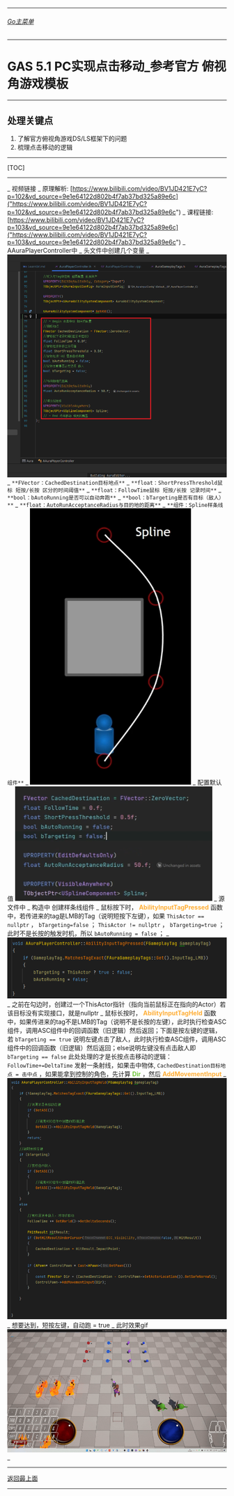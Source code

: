 ___________________________________________________________________________________________
###### [Go主菜单](../MainMenu.md)
___________________________________________________________________________________________

# GAS 5.1 PC实现点击移动_参考官方 俯视角游戏模板
___________________________________________________________________________________________
## 处理关键点
1. 了解官方俯视角游戏DS/LS框架下的问题
2. 梳理点击移动的逻辑
___________________________________________________________________________________________

[TOC]

___________________________________________________________________________________________


_ 视频链接
    _ 原理解析: [https://www.bilibili.com/video/BV1JD421E7yC?p=102&vd_source=9e1e64122d802b4f7ab37bd325a89e6c]("https://www.bilibili.com/video/BV1JD421E7yC?p=102&vd_source=9e1e64122d802b4f7ab37bd325a89e6c")
    _ 课程链接: [https://www.bilibili.com/video/BV1JD421E7yC?p=103&vd_source=9e1e64122d802b4f7ab37bd325a89e6c]("https://www.bilibili.com/video/BV1JD421E7yC?p=103&vd_source=9e1e64122d802b4f7ab37bd325a89e6c")
_ AAuraPlayerController中
    _ 头文件中创建几个变量
        _  ![图片](https://github.com/liyunlong618/LiYunLongKnowledgeLibrary/blob/main/UECPP/Models/GAS/GAS_2_Aura/DetailContent/Image/GAS_031/198225_532153.png?raw=true)
        _ `**FVector：CachedDestination目标地点**`
        _ `**float：ShortPressThreshold鼠标 短按/长按 区分的时间阈值**`
        _ `**float：FollowTime鼠标 短按/长按 记录时间**`
        _ `**bool：bAutoRunning是否可以自动奔跑**`
        _ `**bool：bTargeting是否有目标（敌人）**`
        _ `**float：AutoRunAcceptanceRadius与目的地的距离**`
        _ `**组件：Spline样条线组件**`
            _  ![图片](https://github.com/liyunlong618/LiYunLongKnowledgeLibrary/blob/main/UECPP/Models/GAS/GAS_2_Aura/DetailContent/Image/GAS_031/389897_312219.png?raw=true)
        _ 配置默认值 ![图片](https://github.com/liyunlong618/LiYunLongKnowledgeLibrary/blob/main/UECPP/Models/GAS/GAS_2_Aura/DetailContent/Image/GAS_031/206031_286271.png?raw=true)
    _ 源文件中
        _ 构造中 创建样条线组件
        _ 鼠标按下时， <font color=#FFAF38>**AbilityInputTagPressed**</font> 函数中，若传进来的tag是LMB的Tag（说明短按下左键），如果 `ThisActor == nullptr` ， `bTargeting=false` ； `ThisActor != nullptr` ， `bTargeting=true` ；此时不是长按的触发时机，所以 `bAutoRunning = false` ；
            _  ![图片](https://github.com/liyunlong618/LiYunLongKnowledgeLibrary/blob/main/UECPP/Models/GAS/GAS_2_Aura/DetailContent/Image/GAS_031/298057_721158.png?raw=true)
                _ 之前在勾边时，创建过一个ThisActor指针（指向当前鼠标正在指向的Actor）若该目标没有实现接口，就是nullptr
        _ 鼠标长按时， <font color=#FFAF38>**AbilityInputTagHeld**</font> 函数中，如果传进来的tag不是LMB的Tag（说明不是长按的左键），此时执行检查ASC组件，调用ASC组件中的回调函数（旧逻辑）然后返回；下面是按左键的逻辑，若 `bTargeting == true` 说明左键点击了敌人，此时执行检查ASC组件，调用ASC组件中的回调函数（旧逻辑）然后返回；else说明左键没有点击敌人即 `bTargeting == false` 此处处理的才是长按点击移动的逻辑： `FollowTime+=DeltaTime` 发射一条射线，如果击中物体, `CachedDestination目标地点 = 击中点` ，如果能拿到控制的角色，先计算 <font color=#75C940>**Dir**</font> ，然后 <font color=#FFAF38>**AddMovementInput**</font>
            _  ![图片](https://github.com/liyunlong618/LiYunLongKnowledgeLibrary/blob/main/UECPP/Models/GAS/GAS_2_Aura/DetailContent/Image/GAS_031/359080_13488.png?raw=true)
                _ 想要达到，短按左键，自动跑 = true
_ 此时效果gif ![图片](https://github.com/liyunlong618/LiYunLongKnowledgeLibrary/blob/main/UECPP/Models/GAS/GAS_2_Aura/DetailContent/Image/GAS_031/291019_98446.gif?raw=true)
_ 

___________________________________________________________________________________________

[返回最上面](#Go主菜单)
___________________________________________________________________________________________